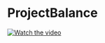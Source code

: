# ProjectBalance
[![Watch the video](https://img.youtube.com/vi/6LLr8PwwIrg/maxresdefault.jpg)](https://youtu.be/6LLr8PwwIrg)
